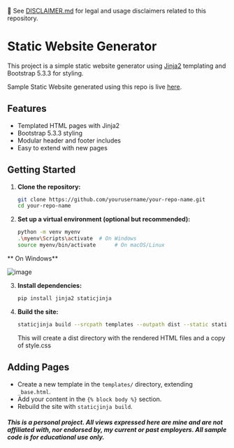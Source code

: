 📘 See [DISCLAIMER.md](https://github.com/manojkumar-jmp/.github/blob/main/DISCLAIMER.md) for legal and usage disclaimers related to this repository.

# Static Website Generator

This project is a simple static website generator using [Jinja2](https://palletsprojects.com/p/jinja/) templating and Bootstrap 5.3.3 for styling.

Sample Static Website generated using this repo is live [here](https://manojkumar-jmp.github.io/github-pages-templates/). 

## Features

- Templated HTML pages with Jinja2
- Bootstrap 5.3.3 styling
- Modular header and footer includes
- Easy to extend with new pages

## Getting Started

1. **Clone the repository:**
   ```sh
   git clone https://github.com/yourusername/your-repo-name.git
   cd your-repo-name
   ```

2. **Set up a virtual environment (optional but recommended):**
   ```sh
   python -m venv myenv
   .\myenv\Scripts\activate  # On Windows
   source myenv/bin/activate      # On macOS/Linux
   ```
  ** On Windows**
  
   ![image](https://github.com/user-attachments/assets/d4f8269a-6af4-4887-81a0-92e9cd6fd18d)

3. **Install dependencies:**
   ```sh
   pip install jinja2 staticjinja
   ```

4. **Build the site:**
   ```sh
   staticjinja build --srcpath templates --outpath dist --static static
   ```
   This will create a dist directory with the rendered HTML files and a copy of style.css
   
## Adding Pages

- Create a new template in the `templates/` directory, extending `_base.html`.
- Add your content in the `{% block body %}` section.
- Rebuild the site with `staticjinja build`.

##### This is a personal project. All views expressed here are mine and are not affiliated with, nor endorsed by, my current or past employers. All sample code is for educational use only.
